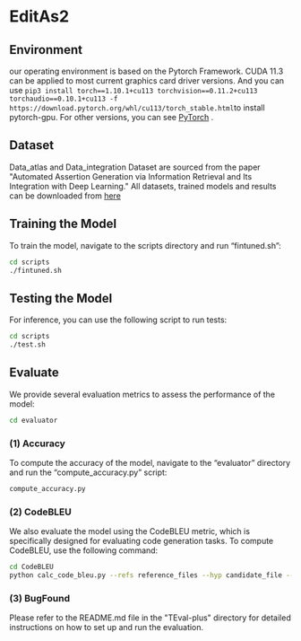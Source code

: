 # EditAs2

## Environment

our operating environment is based on the Pytorch Framework.
CUDA 11.3 can be applied to most current graphics card driver versions. And you can use `pip3 install torch==1.10.1+cu113 torchvision==0.11.2+cu113 torchaudio==0.10.1+cu113 -f https://download.pytorch.org/whl/cu113/torch_stable.html`to install pytorch-gpu. For other versions, you can see  [PyTorch](https://pytorch.org/) .


##  Dataset
Data_atlas and Data_integration Dataset are sourced from the paper "Automated Assertion Generation via Information Retrieval and Its Integration with Deep Learning."
All datasets, trained models and results can be downloaded from [here](https://workdrive.zohopublic.com.cn/folder/qwvthfb71c50db6484ac2a2f02af012240baa)


## Training the Model
To train the model, navigate to the scripts directory and run “fintuned.sh”:
```bash
cd scripts
./fintuned.sh 
```

## Testing the Model 
For inference, you can use the following script to run tests:
```bash
cd scripts
./test.sh 
```

## Evaluate
We provide several evaluation metrics to assess the performance of the model:
```bash
cd evaluator
```

### (1) Accuracy 
To compute the accuracy of the model, navigate to the “evaluator” directory and run the “compute_accuracy.py” script:
```bash
compute_accuracy.py
```

### (2) CodeBLEU
We also evaluate the model using the CodeBLEU metric, which is specifically designed for evaluating code generation tasks. To compute CodeBLEU, use the following command:
```bash
cd CodeBLEU
python calc_code_bleu.py --refs reference_files --hyp candidate_file --lang java --params 0.25,0.25,0.25,0.25
```

### (3) BugFound
Please refer to the README.md file in the "TEval-plus" directory for detailed instructions on how to set up and run the evaluation.


